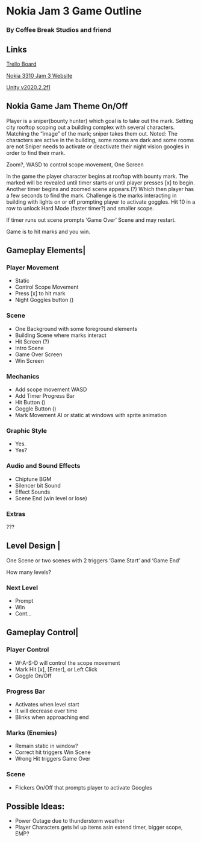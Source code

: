 # Nokia Jam 3 Game Outline
### By Coffee Break Studios and friend
## Links
[Trello Board](https://trello.com/b/aFWUIBdZ/nokia-3310-jam-3)

[Nokia 3310 Jam 3 Website](https://itch.io/jam/nokiajam3)

[Unity v2020.2.2f1](https://unity.com/)

## Nokia Game Jam Theme On/Off

Player is a sniper(bounty hunter) which goal is to take out the mark.
Setting city rooftop scoping out a building complex with several characters.
Matching the “image” of the mark; sniper takes them out.
Noted: The characters are active in the building, some rooms are dark and some rooms are not
Sniper needs to activate or deactivate their night vision googles in order to find their mark.

Zoom?, WASD to control scope movement, One Screen

In the game the player character begins at rooftop with bounty mark. The marked will be revealed until timer starts or until player presses [x] to begin. Another timer begins and zoomed scene appears.(?) Which then player has a few seconds to find the mark. Challenge is the marks interacting in building with lights on or off prompting player to activate goggles. Hit 10 in a row to unlock Hard Mode (faster timer?) and smaller scope.

If timer runs out scene prompts ‘Game Over’ Scene and may restart.

Game is to hit marks and you win.

## Gameplay Elements|

### Player Movement
* Static
* Control Scope Movement 
* Press [x] to  hit mark
* Night Goggles button ()

### Scene
* One Background with some foreground elements
* Building Scene where marks interact
* Hit Screen (?)
* Intro Scene
* Game Over Screen
* Win Screen

### Mechanics
* Add scope movement WASD
* Add Timer Progress Bar 
* Hit Button ()
* Goggle Button ()
* Mark Movement AI or static at windows with sprite animation

### Graphic Style 
* Yes.
* Yes?

### Audio and Sound Effects
* Chiptune BGM
* Silencer bit Sound
* Effect Sounds
* Scene End (win level or lose)

### Extras
???

## Level Design |

One Scene or two scenes with 2 triggers ‘Game Start’ and ‘Game End’

How many levels?

### Next Level
* Prompt
* Win
* Cont...

## Gameplay Control|

### Player Control
* W-A-S-D will control the scope movement
* Mark Hit [x], [Enter], or Left Click
* Goggle On/Off

### Progress Bar
* Activates when level start
* It will decrease over time
* Blinks when approaching end

### Marks (Enemies)
* Remain static in window?
* Correct hit triggers Win Scene
* Wrong Hit triggers Game Over

### Scene
* Flickers On/Off that prompts player to activate Googles


## Possible Ideas:

* Power Outage due to thunderstorm weather
* Player Characters gets lvl up items asin extend timer, bigger scope, EMP?

